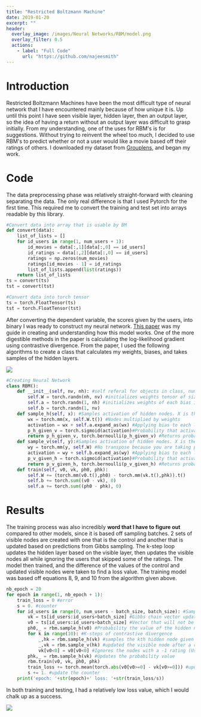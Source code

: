 ```yaml
---
title: "Restricted Boltzmann Machine"
date: 2019-01-20
excerpt: ""
header:
  overlay_image: /images/Neural Networks/RBM/model.png
  overlay_filter: 0.5
  actions:
    - label: "Full Code"
      url: "https://github.com/najeesmith"
---
```


# Introduction

Restricted Boltzmann Machines have been the most difficult type of neural network
that I have encountered mainly because of how unique it is. Up until this point
I have seen visible layer, hidden layer, then an output layer, so the idea
of having a return without an output layer was difficult to grasp initially.
From my understanding, one of the uses for RBM's is for suggestions. Without
trying to reinvent the wheel too much, I decided to use RBM's to predict
whether or not a user would like a movie based off their ratings of others.
I downloaded my dataset from [Grouplens](https://grouplens.org/datasets/movielens/),
and began my work.

# Code

The data preprocessing phase was relatively straight-forward with cleaning
separating the data. The only real difference is that I used Pytorch for the
first time. This required me to convert the training and test set into arrays
readable by this library.

```python
#Convert data into array that is usable by BM
def convert(data):
    list_of_lists = []
    for id_users in range(1, num_users + 1):
        id_movies = data[:,1][data[:,0] == id_users]
        id_ratings = data[:,2][data[:,0] == id_users]
        ratings = np.zeros(num_movies)
        ratings[id_movies - 1] = id_ratings
        list_of_lists.append(list(ratings))
    return list_of_lists
ts = convert(ts)
tst = convert(tst)

#Convert data into torch tensor
ts = torch.FloatTensor(ts)
tst = torch.FloatTensor(tst)
```

After converting the dependent variable, the scores given by the users,
into binary I was ready to construct my neural network. [This paper](https://pdfs.semanticscholar.org/dd13/5a89b5075af5cbef5becaf419457cdd77cc9.pdf) was my guide in creating and understanding
how this model works. One of the more digestible methods in the paper is
calculating the log-likelihood gradient using contrastive divergence. From the paper,
I used the following algorithms to create a class that calculates my weights, biases,
and takes samples of the hidden layers.

<img src="{{site.baseurl}}/images\Neural Networks\RBM\equations.PNG">

```python
#Creating Neural Network
class RBM():
    def __init__(self, nv, nh): #self referal for objects in class, number of hidden and visible nodes. Nv= movies and nh = # of features
        self.W = torch.randn(nh, nv) #initializes weights tensor of size nh and nv
        self.a = torch.randn(1, nh) #initializes weights of each bias in reference to the batch (1) and the hidden node
        self.b = torch.randn(1, nv)
    def sample_h(self, x): #Samples activation of hidden nodes. X is the visible neurons
        wx = torch.mm(x, self.W.t()) #Nodes multiplied by weights
        activation = wx + self.a.expand_as(wx) #Applying bias to each line of minibatch
        p_h_given_v = torch.sigmoid(activation)#Probability that activation function is activated where v is the score and h is the genre
        return p_h_given_v, torch.bernoulli(p_h_given_v) #Returns probabilities and samples of hidden neurons
    def sample_v(self, y):#Samples activation of hidden nodes. X is the visible neurons
        wy = torch.mm(y, self.W) #No transpose because you are taking pv|h
        activation = wy + self.b.expand_as(wy) #Applying bias to each line of minibatch
        p_v_given_h = torch.sigmoid(activation)#Probability that activation function is activated where v is the score and h is the genre
        return p_v_given_h, torch.bernoulli(p_v_given_h) #Returns probabilities and samples of hidden neurons
    def train(self, v0, vk, ph0, phk):
        self.W += (torch.mm(v0.t(),ph0) - torch.mm(vk.t(),phk)).t()
        self.b += torch.sum((v0 - vk), 0)
        self.a += torch.sum((ph0 - phk), 0)
```

# Results
The training process was also incredibly **word that I have to figure out** compared to other models,
since it is based off sampling batches. 2 sets of visible nodes are created with one that is the control and another that is updated based on predictions from Gibbs sampling. The k-step loop updates the hidden layer based on the visible layer, then updates the visible nodes all while ignoring the users that skipped some of the ratings.
The model then trained, and the difference of the values of the control and updated visible nodes were taken to find a loss value. The training model was based off equations 8, 9, and 10 from the algorithm given above.

```python
nb_epoch = 20
for epoch in range(1, nb_epoch + 1):
    train_loss = 0 #error
    s = 0. #counter
    for id_users in range(0, num_users - batch_size, batch_size): #Samples the user values in batches of 100
        vk = ts[id_users:id_users+batch_size] #Gibbs chain vector updated by every random walk (k steps)
        v0 = ts[id_users:id_users+batch_size] #Vector that will not be updated to compare and find error
        ph0,_ = rbm.sample_h(v0) #Probability the value of the hidden node equals 1 given real ratings
        for k in range(10): #K-steps of contrastive divergence
            _,hk = rbm.sample_h(vk) #samples the kth hidden node given the values of the visible nodes (actual ratings)
            _,vk = rbm.sample_v(hk) #updated the visible node after a round of Gibbs sampling of hidden nodes
            vk[v0<0] = v0[v0<0] #Ignores the nodes with a -1 rating (User did not give rating on moving)
        phk,_ = rbm.sample_h(vk) #Updates the probability value
        rbm.train(v0, vk, ph0, phk)
        train_loss += torch.mean(torch.abs(v0[v0>=0] - vk[v0>=0])) #update to the loss value
        s += 1. #update the counter
    print('epoch: '+str(epoch)+' loss: '+str(train_loss/s))
```

In both training and testing, I had a relatively low loss value, which I would
chalk up as a success.

<img src="{{site.baseurl}}/images\Neural Networks\RBM\code_results.PNG">

